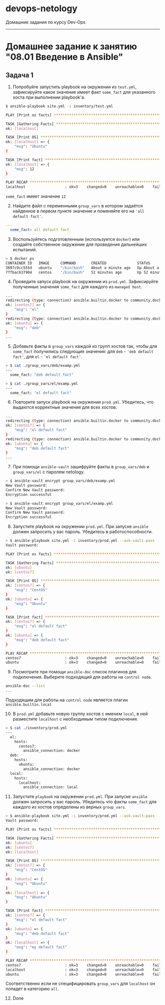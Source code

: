 # devops-netology
Домашние задания по курсу Dev-Ops

------

# Домашнее задание к занятию "08.01 Введение в Ansible"


## Задача 1

1. Попробуйте запустить playbook на окружении из `test.yml`, зафиксируйте какое значение имеет факт `some_fact` для указанного хоста при выполнении playbook'a.

```bash
$ ansible-playbook site.yml -i inventory/test.yml

PLAY [Print os facts] **************************************************************************************************

TASK [Gathering Facts] *************************************************************************************************
ok: [localhost]

TASK [Print OS] ********************************************************************************************************
ok: [localhost] => {
    "msg": "Ubuntu"
}

TASK [Print fact] ******************************************************************************************************
ok: [localhost] => {
    "msg": 12
}

PLAY RECAP *************************************************************************************************************
localhost                  : ok=3    changed=0    unreachable=0    failed=0    skipped=0    rescued=0    ignored=0
```

`some_fact` имеет значение `12`

2. Найдите файл с переменными `group_vars` в котором задаётся найденное в первом пункте значение и поменяйте его на ``'all default fact'``.

```yaml
---
  some_fact: all default fact
```

3. Воспользуйтесь подготовленным (используется `docker`) или создайте собственное окружение для проведения дальнейших испытаний.

```bash
> $ docker ps
CONTAINER ID   IMAGE     COMMAND       CREATED              STATUS              PORTS     NAMES
3697c9cc555d   ubuntu    "/bin/bash"   About a minute ago   Up About a minute             ubuntu
7ffbacb37904   centos    "/bin/bash"   52 minutes ago       Up 52 minutes                 centos7
```

4. Проведите запуск playbook на окружении из `prod.yml`. Зафиксируйте полученные значения `some_fact` для каждого из `managed host`.

```bash
...
redirecting (type: connection) ansible.builtin.docker to community.docker.docker
ok: [centos7] => {
    "msg": "el"
}
redirecting (type: connection) ansible.builtin.docker to community.docker.docker
ok: [ubuntu] => {
    "msg": "deb"
}
...
```

5. Добавьте факты в `group_vars` каждой из групп хостов так, чтобы для `some_fact` получились следующие значения: для `deb` - ``'deb default fact'``, для `el` - ``'el default fact'``.

```bash
> $ cat ./group_vars/deb/examp.yml                                                                           [±main ●●]
---
  some_fact: "deb default fact"

> $ cat ./group_vars/el/examp.yml                                                                            [±main ●●]
---
  some_fact: "el default fact"
```

6. Повторите запуск playbook на окружении `prod.yml`. Убедитесь, что выдаются корректные значения для всех хостов.

```bash
...
redirecting (type: connection) ansible.builtin.docker to community.docker.docker
ok: [centos7] => {
    "msg": "el default fact"
}
redirecting (type: connection) ansible.builtin.docker to community.docker.docker
ok: [ubuntu] => {
    "msg": "deb default fact"
}
...
```

7. При помощи `ansible-vault` зашифруйте факты в `group_vars/deb` и `group_vars/el` с паролем netology.

```bash
> $ ansible-vault encrypt group_vars/deb/examp.yml                                                           [±main ●●]
New Vault password:
Confirm New Vault password:
Encryption successful

> $ ansible-vault encrypt group_vars/el/examp.yml                                                            [±main ●●]
New Vault password:
Confirm New Vault password:
Encryption successful
```

8. Запустите playbook на окружении `prod.yml`. При запуске `ansible` должен запросить у вас пароль. Убедитесь в работоспособности.

```bash
> $ ansible-playbook site.yml -i inventory/prod.yml --ask-vault-pass                                         [±main ●●]
Vault password:

PLAY [Print os facts] **************************************************************************************************

TASK [Gathering Facts] *************************************************************************************************
ok: [ubuntu]
ok: [centos7]

TASK [Print OS] ********************************************************************************************************
ok: [centos7] => {
    "msg": "CentOS"
}
ok: [ubuntu] => {
    "msg": "Ubuntu"
}

TASK [Print fact] ******************************************************************************************************
ok: [centos7] => {
    "msg": "el default fact"
}
ok: [ubuntu] => {
    "msg": "deb default fact"
}

PLAY RECAP *************************************************************************************************************
centos7                    : ok=3    changed=0    unreachable=0    failed=0    skipped=0    rescued=0    ignored=0
ubuntu                     : ok=3    changed=0    unreachable=0    failed=0    skipped=0    rescued=0    ignored=0
```

9. Посмотрите при помощи `ansible-doc` список плагинов для подключения. Выберите подходящий для работы на `control node`.

```bash
ansible-doc --list
...
```

Подходящим для работы на `control node` является плагин `ansible.builtin.local`

10. В `prod.yml` добавьте новую группу хостов с именем `local`, в ней разместите `localhost` с необходимым типом подключения.

```bash
> $ cat ./inventory/prod.yml                                                                                                                     [±main ●●]
---
  el:
    hosts:
      centos7:
        ansible_connection: docker
  deb:
    hosts:
      ubuntu:
        ansible_connection: docker
  local:
    hosts:
      localhost:
        ansible_connection: local
```

11. Запустите `playbook` на окружении `prod.yml`. При запуске `ansible` должен запросить у вас пароль. Убедитесь что факты `some_fact` для каждого из хостов определены из верных `group_vars`.

```bash
> $ ansible-playbook site.yml -i inventory/prod.yml --ask-vault-pass                                                                             [±main ●●]
Vault password:

PLAY [Print os facts] **************************************************************************************************************************************

TASK [Gathering Facts] *************************************************************************************************************************************
ok: [ubuntu]
ok: [centos7]
ok: [localhost]

TASK [Print OS] ********************************************************************************************************************************************
ok: [centos7] => {
    "msg": "CentOS"
}
ok: [ubuntu] => {
    "msg": "Ubuntu"
}
ok: [localhost] => {
    "msg": "Ubuntu"
}

TASK [Print fact] ******************************************************************************************************************************************
ok: [centos7] => {
    "msg": "el default fact"
}
ok: [ubuntu] => {
    "msg": "deb default fact"
}
ok: [localhost] => {
    "msg": "my default fact"
}

PLAY RECAP *************************************************************************************************************************************************
centos7                    : ok=3    changed=0    unreachable=0    failed=0    skipped=0    rescued=0    ignored=0
localhost                  : ok=3    changed=0    unreachable=0    failed=0    skipped=0    rescued=0    ignored=0
ubuntu                     : ok=3    changed=0    unreachable=0    failed=0    skipped=0    rescued=0    ignored=0
```

Соответственно если не специфицировать `group_vars` для `localhost` он попадет в категорию `all`.

12. Done
